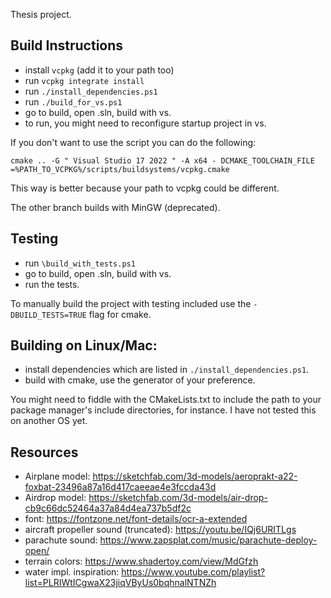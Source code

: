 Thesis project.

## Build Instructions

- install `vcpkg` (add it to your path too)
- run `vcpkg integrate install`
- run `./install_dependencies.ps1`
- run `./build_for_vs.ps1`
- go to build, open .sln, build with vs.
- to run, you might need to reconfigure startup project in vs.

If you don't want to use the script you can do the following:
```shell
cmake .. -G " Visual Studio 17 2022 " -A x64 - DCMAKE_TOOLCHAIN_FILE =%PATH_TO_VCPKG%/scripts/buildsystems/vcpkg.cmake 
```
This way is better because your path to vcpkg could be different.

The other branch builds with MinGW (deprecated).

## Testing
- run `\build_with_tests.ps1`
- go to build, open .sln, build with vs.
- run the tests.

To manually build the project with testing included use the `-DBUILD_TESTS=TRUE` flag for cmake.

## Building on Linux/Mac:
- install dependencies which are listed in `./install_dependencies.ps1`.
- build with cmake, use the generator of your preference.

You might need to fiddle with the CMakeLists.txt to include the path to your package manager's include directories, for instance. I have not tested this on another OS yet.


## Resources
- Airplane model: https://sketchfab.com/3d-models/aeroprakt-a22-foxbat-23496a87a16d417caeeae4e3fccda43d
- Airdrop model: https://sketchfab.com/3d-models/air-drop-cb9c66dc52464a37a84d4ea737b5df2c
- font: https://fontzone.net/font-details/ocr-a-extended
- aircraft propeller sound (truncated): https://youtu.be/IQj6URITLgs
- parachute sound: https://www.zapsplat.com/music/parachute-deploy-open/
- terrain colors: https://www.shadertoy.com/view/MdGfzh
- water impl. inspiration: https://www.youtube.com/playlist?list=PLRIWtICgwaX23jiqVByUs0bqhnalNTNZh